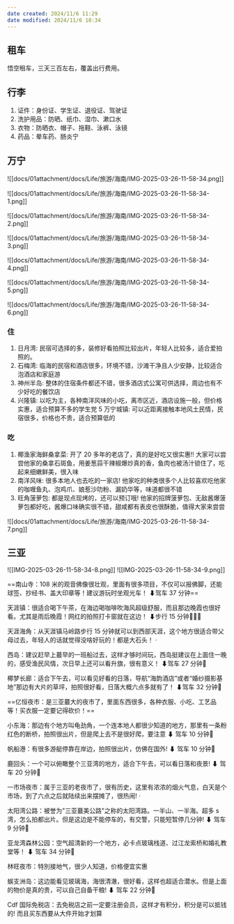 ```yaml
---
date created: 2024/11/6 11:29
date modified: 2024/11/6 18:34
---
```

## 租车

悟空租车，三天三百左右，覆盖出行费用。

## 行李

1. 证件：身份证、学生证、退役证、驾驶证
2. 洗护用品：防晒、纸巾、湿巾、漱口水
3. 衣物：防晒衣、帽子、拖鞋、泳裤、泳镜
4. 药品：晕车药、肠炎宁

## 万宁

![[docs/01attachment/docs/Life/旅游/海南/IMG-2025-03-26-11-58-34.png]]

![[docs/01attachment/docs/Life/旅游/海南/IMG-2025-03-26-11-58-34-1.png]]

![[docs/01attachment/docs/Life/旅游/海南/IMG-2025-03-26-11-58-34-2.png]]

![[docs/01attachment/docs/Life/旅游/海南/IMG-2025-03-26-11-58-34-3.png]]

![[docs/01attachment/docs/Life/旅游/海南/IMG-2025-03-26-11-58-34-4.png]]

![[docs/01attachment/docs/Life/旅游/海南/IMG-2025-03-26-11-58-34-5.png]]

![[docs/01attachment/docs/Life/旅游/海南/IMG-2025-03-26-11-58-34-6.png]]

### 住

1. 日月湾: 民宿可选择的多，装修好看拍照比较出片，年轻人比较多，适合爱拍照的。
2. 石梅湾: 临海的民宿和酒店很多，环境不错，沙滩干净且人少安静，比较适合泡酒店和家庭游
3. 神州半岛: 整体的住宿条件都还不错，很多酒店式公寓可供选择，周边也有不少好吃的餐饮店
4. 兴隆镇: 以吃为主，各种南洋风味的小吃，离市区近，酒店设施一般，但价格实惠，适合预算不多的学生党 5 万宁城镇: 可以近距离接触本地风土民情，民宿很多，价格也不贵，适合预算低的

### 吃

1. 椰渔家海鲜桑拿菜: 开了 20 多年的老店了，真的是好吃又很实惠!! 大家可以尝尝他家的桑拿石斑鱼，用姜葱蒜干辣椒爆炒真的香，鱼肉也被汤汁锁住了，吃起来细嫩鲜美，很入味
2. 南洋风味: 很多本地人也去吃的一家店! 他家吃的种类很多个人比较喜欢吃他家的咖喱鱼丸、泡鸡爪、娘惹沙叻粉、漏奶华等，味道都很不错
3. 旺角菠萝包: 都是现点现烤的，还可以预订哦! 他家的招牌菠萝包、无敌酱爆菠萝包都好吃，酱爆口味确实很不错，甜咸都有表皮也很酥脆，值得大家来尝尝

![[docs/01attachment/docs/Life/旅游/海南/IMG-2025-03-26-11-58-34-7.png]]

## 三亚

![[IMG-2025-03-26-11-58-34-8.png]] ![[IMG-2025-03-26-11-58-34-9.png]]

==南山寺：108 米的观音佛像很壮观，里面有很多项目，不仅可以报佛脚，还能球签、抄经书、盖大印章等！建议游玩时坐观光车！ ⬇驾车 37 分钟==

天涯镇：很适合喝下午茶，在海边喝咖啡吹海风超级舒服，而且那边晚霞也很好看。尤其是雨后晚霞！网红的拍照打卡窗就在这边！ ⬇步行 15 分钟🚶🏻‍♂

天涯海角：从天涯镇马岭路步行 15 分钟就可以到西部天涯，这个地方很适合带父母过去，年轻人的话就觉得没啥好玩的！都是大石头！ ·

西岛：建议赶早上蕞早的一班船过去，这样才够时间玩，西岛挺建议在上面住一晚的，感受渔民风情，次日早上还可以看升旗，很有意义！ ⬇驾车 27 分钟🚗

椰梦长廊：适合下午去，可以看见好看的日落，导航“海韵酒店”或者“婚纱摄影基地”那边有大片的草坪，拍照很好看，日落大概六点多就有了！ ⬇驾车 32 分钟🚗

==亿恒夜市：是三亚蕞大的夜市了，里面东西很多，各种衣服、小吃、工艺品等！买衣服一定要记得砍价！==

小东海：那边有个地方叫龟劲角，一个连本地人都很少知道的地方，那里有一条粉红色的断桥，拍照很出片，但是爬上去不是很好爬，要注意 ⬇ 驾车 10 分钟🚗

帆船港：有很多游艇停靠在岸边，拍照很出片，仿佛在国外! ⬇ 驾车 10 分钟🚗

鹿回头：一个可以俯瞰整个三亚湾的地方，适合下午去，可以看日落和夜景! ⬇ 驾车 20 分钟🚗

一市场夜市：属于三亚的老夜市了，很有历史，这里有浓浓的烟火气息，白天是个市场，到了六点之后就陆续出来摆摊了，很热闹! ·

太阳湾公路：被誉为"三亚蕞美公路"之称的太阳湾路。一半山、一半海。超多 s 湾，怎么拍都出片。但是这边是不能停车的，有交警，只能短暂停几分钟! ⬇ 驾车 9 分钟🚗

亚龙湾森林公园：空气超清新的一个地方，必卡点玻璃栈道、过江龙索桥和婚礼教堂等！ ⬇ 驾车 34 分钟🚗

林旺夜市：特別接地气，很少人知道，价格便宜实惠

蜈支洲岛：这边能看见玻璃海，海很清澈，很好看，这样也超适合潜水。但是上面的物价是真的贵，可以自己自备干粮! ⬇ 驾车 22 分钟🚗

Cdf 国际免税店：去免税店之前一定要注册会员，这样才有积分，积分是可以抵钱的! 而且买东西要从大件开始才划算